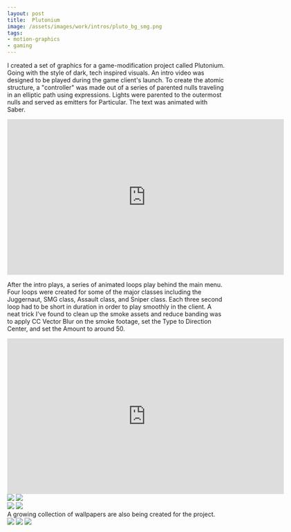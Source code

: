 ```yaml
---
layout: post
title:  Plutonium
image: /assets/images/work/intros/pluto_bg_smg.png
tags:
- motion-graphics
- gaming
---
```


I created a set of graphics for a game-modification project called Plutonium. Going with the style of dark, tech inspired visuals.
An intro video was designed to be played during the game client's launch. To create the atomic structure, a "controller" was made out of a series of parented nulls traveling in an elliptic path using expressions. Lights were parented to the outermost nulls and served as emitters for Particular. The text was animated with Saber.

<div class="vid" > <iframe width="640" height="360" src="https://player.vimeo.com/video/217750369" frameborder="0" allowfullscreen></iframe></div>

After the intro plays, a series of animated loops play behind the main menu. Four loops were created for some of the major classes including the Juggernaut, SMG class, Assault class, and Sniper class. Each three second loop had to be short in duration in order to play smoothly in the client. A neat trick I've found to clean up the smoke assets and reduce banding was to apply CC Vector Blur on the smoke footage, set the Type to Direction Center, and set the Amount to around 50.

<div class="vid" > <iframe width="640" height="360" src="https://player.vimeo.com/video/217265217" frameborder="0" allowfullscreen></iframe></div>
<div class="gallery-box">
  <div class="gallery">
    <img src="http://i.imgur.com/45SJma1.png">
	<img src="http://i.imgur.com/Kik1rVe.png">
  </div>
</div>
<div class="gallery-box">
  <div class="gallery">
    <img src="http://i.imgur.com/cgZXBTI.png">
	<img src="http://i.imgur.com/IrxaoHf.png">
  </div>
</div>
A growing collection of wallpapers are also being created for the project.

<div class="gallery-box">
  <div class="gallery">
    <img src="http://i.imgur.com/RlVFj0U.png">
	<img src="http://i.imgur.com/YyyiFaz.png">
	<img src="http://i.imgur.com/3Lgf4eR.png">
  </div>
</div>